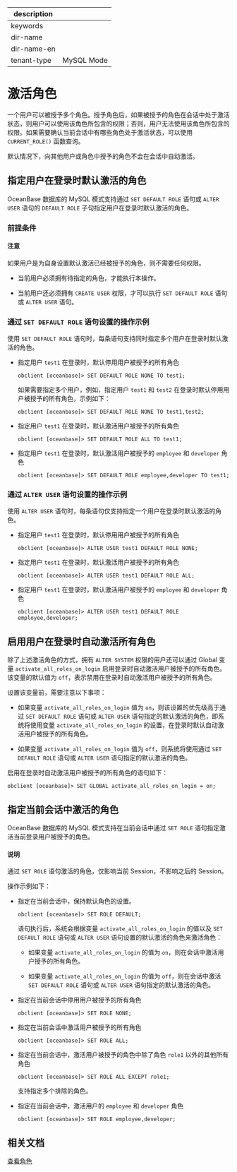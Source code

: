 |description||
|---|---|
|keywords||
|dir-name||
|dir-name-en||
|tenant-type|MySQL Mode|

# 激活角色

一个用户可以被授予多个角色。授予角色后，如果被授予的角色在会话中处于激活状态，则用户可以使用该角色所包含的权限；否则，用户无法使用该角色所包含的权限。如果需要确认当前会话中有哪些角色处于激活状态，可以使用 `CURRENT_ROLE()` 函数查询。

默认情况下，向其他用户或角色中授予的角色不会在会话中自动激活。

## 指定用户在登录时默认激活的角色

OceanBase 数据库的 MySQL 模式支持通过 `SET DEFAULT ROLE` 语句或 `ALTER USER` 语句的 `DEFAULT ROLE` 子句指定用户在登录时默认激活的角色。

### 前提条件

<main id="notice" type='notice'>
<h4>注意</h4>
<p>如果用户是为自身设置默认激活已经被授予的角色，则不需要任何权限。</p>
</main>

* 当前用户必须拥有待指定的角色，才能执行本操作。

* 当前用户还必须拥有 `CREATE USER` 权限，才可以执行 `SET DEFAULT ROLE` 语句或 `ALTER USER` 语句。

### 通过 `SET DEFAULT ROLE` 语句设置的操作示例

使用 `SET DEFAULT ROLE` 语句时，每条语句支持同时指定多个用户在登录时默认激活的角色。

* 指定用户 `test1` 在登录时，默认停用用户被授予的所有角色

  ```shell
  obclient [oceanbase]> SET DEFAULT ROLE NONE TO test1;
  ```

  如果需要指定多个用户，例如，指定用户 `test1` 和 `test2` 在登录时默认停用用户被授予的所有角色，示例如下：

  ```shell
  obclient [oceanbase]> SET DEFAULT ROLE NONE TO test1,test2;
  ```

* 指定用户 `test1` 在登录时，默认激活用户被授予的所有角色

  ```shell
  obclient [oceanbase]> SET DEFAULT ROLE ALL TO test1;
  ```

* 指定用户 `test1` 在登录时，默认激活用户被授予的 `employee` 和 `developer` 角色

  ```shell
  obclient [oceanbase]> SET DEFAULT ROLE employee,developer TO test1;
  ```

### 通过 `ALTER USER` 语句设置的操作示例

使用 `ALTER USER` 语句时，每条语句仅支持指定一个用户在登录时默认激活的角色。

* 指定用户 `test1` 在登录时，默认停用用户被授予的所有角色

  ```shell
  obclient [oceanbase]> ALTER USER test1 DEFAULT ROLE NONE;
  ```

* 指定用户 `test1` 在登录时，默认激活用户被授予的所有角色

  ```shell
  obclient [oceanbase]> ALTER USER test1 DEFAULT ROLE ALL;
  ```

* 指定用户 `test1` 在登录时，默认激活用户被授予的 `employee` 和 `developer` 角色

  ```shell
  obclient [oceanbase]> ALTER USER test1 DEFAULT ROLE employee,developer;
  ```

## 启用用户在登录时自动激活所有角色

除了上述激活角色的方式，拥有 `ALTER SYSTEM` 权限的用户还可以通过 Global 变量 `activate_all_roles_on_login` 启用登录时自动激活用户被授予的所有角色。该变量的默认值为 `off`，表示禁用在登录时自动激活用户被授予的所有角色。

设置该变量前，需要注意以下事项：

* 如果变量 `activate_all_roles_on_login` 值为 `on`，则该设置的优先级高于通过 `SET DEFAULT ROLE` 语句或 `ALTER USER` 语句指定的默认激活的角色，即系统将使用变量 `activate_all_roles_on_login` 的设置，在登录时默认自动激活用户被授予的所有角色。

* 如果变量 `activate_all_roles_on_login` 值为 `off`，则系统将使用通过 `SET DEFAULT ROLE` 语句或 `ALTER USER` 语句指定的默认激活的角色。

启用在登录时自动激活用户被授予的所有角色的语句如下：

```shell
obclient [oceanbase]> SET GLOBAL activate_all_roles_on_login = on;
```

## 指定当前会话中激活的角色

OceanBase 数据库的 MySQL 模式支持在当前会话中通过 `SET ROLE` 语句指定激活当前登录用户被授予的角色。

<main id="notice" type='explain'>
<h4>说明</h4>
<p>通过 <code>SET ROLE</code> 语句激活的角色，仅影响当前 Session，不影响之后的 Session。</p>
</main>

操作示例如下：

* 指定在当前会话中，保持默认角色的设置。

  ```shell
  obclient [oceanbase]> SET ROLE DEFAULT;
  ```

  语句执行后，系统会根据变量 `activate_all_roles_on_login` 的值以及 `SET DEFAULT ROLE` 语句或 `ALTER USER` 语句设置的默认激活的角色来激活角色：

  * 如果变量 `activate_all_roles_on_login` 的值为 `on`，则在会话中激活用户授予的所有角色。

  * 如果变量 `activate_all_roles_on_login` 的值为 `off`，则在会话中激活 `SET DEFAULT ROLE` 语句或 `ALTER USER` 语句指定的默认激活的角色。

* 指定在当前会话中停用用户被授予的所有角色

  ```shell
  obclient [oceanbase]> SET ROLE NONE;
  ```

* 指定在当前会话中激活用户被授予的所有角色

  ```shell
  obclient [oceanbase]> SET ROLE ALL;
  ```

* 指定在当前会话中，激活用户被授予的角色中除了角色 `role1` 以外的其他所有角色

  ```shell
  obclient [oceanbase]> SET ROLE ALL EXCEPT role1;
  ```

  支持指定多个排除的角色。

* 指定在当前会话中，激活用户的 `employee` 和 `developer` 角色

  ```shell
  obclient [oceanbase]> SET ROLE employee,developer;
  ```

## 相关文档

[查看角色](../340.role-management-of-mysql-mode/600.view-roles-of-mysql-mode.md)
